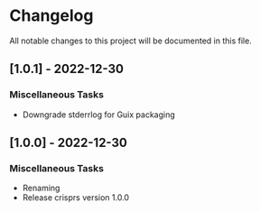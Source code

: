 # Changelog

All notable changes to this project will be documented in this file.

## [1.0.1] - 2022-12-30

### Miscellaneous Tasks

- Downgrade stderrlog for Guix packaging

## [1.0.0] - 2022-12-30

### Miscellaneous Tasks

- Renaming
- Release crisprs version 1.0.0

<!-- generated by git-cliff -->
